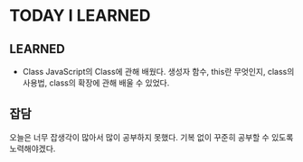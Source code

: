 # TODAY I LEARNED

## LEARNED

- Class
  JavaScript의 Class에 관해 배웠다.
  생성자 함수, this란 무엇인지, class의 사용법, class의 확장에 관해 배울 수 있었다.

## 잡담

오늘은 너무 잡생각이 많아서 많이 공부하지 못했다.
기복 없이 꾸준히 공부할 수 있도록 노력해야겠다.

